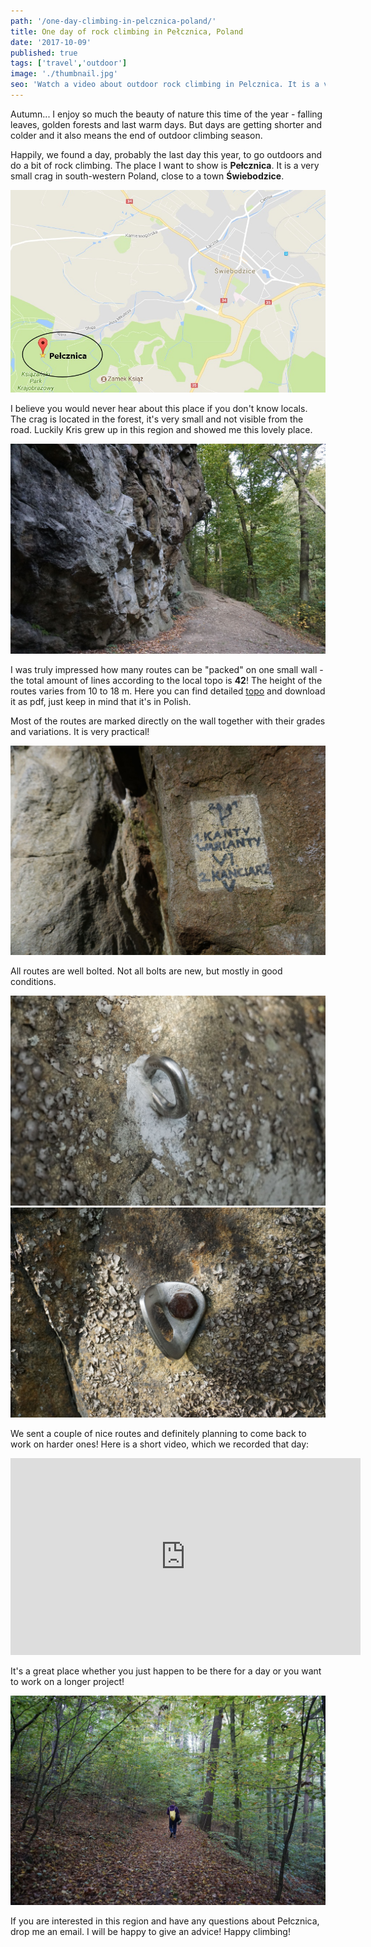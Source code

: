 ```yaml
---
path: '/one-day-climbing-in-pelcznica-poland/'
title: One day of rock climbing in Pełcznica, Poland
date: '2017-10-09'
published: true
tags: ['travel','outdoor']
image: './thumbnail.jpg'
seo: 'Watch a video about outdoor rock climbing in Pelcznica. It is a very small crag in south-western Poland, close to a town Świebodzice. Great place to climb for a day or to work on a longer project.'
---
```


Autumn... I enjoy so much the beauty of nature this time of the year - falling leaves, golden forests and last warm days. But days are getting shorter and colder and it also means the end of outdoor climbing season.

Happily, we found a day, probably the last day this year, to go outdoors and do a bit of rock climbing. The place I want to show is **Pełcznica**. It is a very small crag in south-western Poland, close to a town **Świebodzice**.

<img alt="map" src="./01.jpg" title="Coordinates: N 50° 50' 47.18'' , E 16° 16' 45.80''"/>

I believe you would never hear about this place if you don't know locals. The crag is located in the forest, it's very small and not visible from the road. Luckily Kris grew up in this region and showed me this lovely place.

![wall](./02.JPG)

I was truly impressed how many routes can be "packed" on one small wall - the total amount of lines according to the local topo is **42**! The height of the routes varies from 10 to 18 m. Here you can find detailed [topo](http://topo.portalgorski.pl/Pe%C5%82cznica,Pe%C5%82cznica,Pog%C3%B3rze-Sudeckie,Sudety,skala,752) and download it as pdf, just keep in mind that it's in Polish.

Most of the routes are marked directly on the wall together with their grades and variations. It is very practical!

![route](./03.JPG)

All routes are well bolted. Not all bolts are new, but mostly in good conditions.

<div class="grid grid--outside">
    <div class="grid__item">
        <img alt="bolt" src="./04.JPG" />
    </div>
    <div class="grid__item">
        <img alt="bolt" src="./05.JPG" />
    </div>
</div>

We sent a couple of nice routes and definitely planning to come back to work on harder ones! Here is a short video, which we recorded that day:

<iframe width="560" height="315" src="https://www.youtube.com/embed/KMI3booWzB0" frameborder="0" allow="autoplay; encrypted-media" allowfullscreen></iframe>

It's a great place whether you just happen to be there for a day or you want to work on a longer project!

![way](./06.JPG)

If you are interested in this region and have any questions about Pełcznica, drop me an email. I will be happy to give an advice! Happy climbing!

